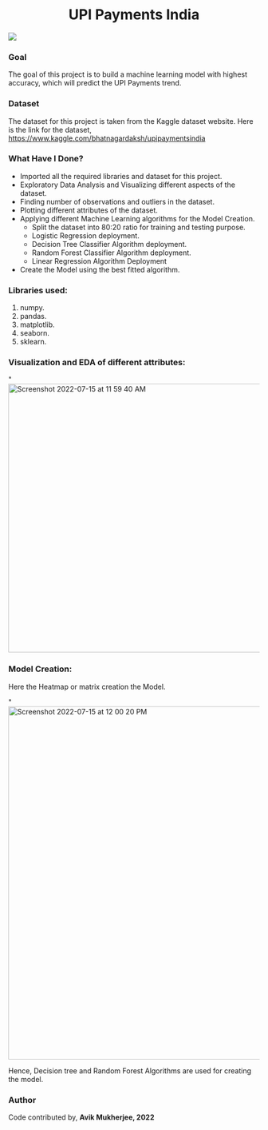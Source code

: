 <div align = 'center'>
  <h1>UPI Payments India</h1>
  </div>
  
<img src = "https://upload.wikimedia.org/wikipedia/commons/e/e1/UPI-Logo-vector.svg">

### Goal
The goal of this project is to build a machine learning model with highest accuracy, which will predict the UPI Payments trend.

### Dataset
The dataset for this project is taken from the Kaggle dataset website. Here is the link for the dataset, https://www.kaggle.com/bhatnagardaksh/upipaymentsindia

### What Have I Done?
- Imported all the required libraries and dataset for this project.
- Exploratory Data Analysis and Visualizing different aspects of the dataset.
- Finding number of observations and outliers in the dataset.
- Plotting different attributes of the dataset.
- Applying different Machine Learning algorithms for the Model Creation.
  - Split the dataset into 80:20 ratio for training and testing purpose.
  - Logistic Regression deployment.
  - Decision Tree Classifier Algorithm deployment.
  - Random Forest Classifier Algorithm deployment.
  - Linear Regression Algorithm Deployment
- Create the Model using the best fitted algorithm.

### Libraries used:
1. numpy.
2. pandas.
3. matplotlib.
4. seaborn.
5. sklearn.

### Visualization and EDA of different attributes:
"<img width="538" alt="Screenshot 2022-07-15 at 11 59 40 AM" src="https://user-images.githubusercontent.com/77090462/179170493-86eaee49-90c7-434e-9153-a99b99155968.png">

### Model Creation:
Here the Heatmap or matrix creation the Model.

"<img width="707" alt="Screenshot 2022-07-15 at 12 00 20 PM" src="https://user-images.githubusercontent.com/77090462/179170711-4874f6e0-b691-4a67-b861-0f286d3fe59e.png">


Hence, Decision tree and Random Forest Algorithms are used for creating the model.

### Author
Code contributed by,
**Avik Mukherjee, 2022**
